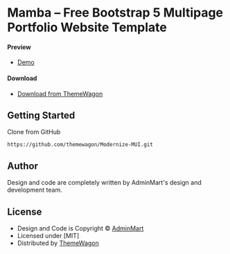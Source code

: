 # Mamba – Free Bootstrap 5 Multipage Portfolio Website Template

#### Preview

 - [Demo](https://themewagon.github.io/mamba/)

#### Download
 - [Download from ThemeWagon](https://themewagon.github.io/Modernize-MUI/)
 
 
## Getting Started

Clone from GitHub 
```
https://github.com/themewagon/Modernize-MUI.git
```

## Author

Design and code are completely written by AdminMart's design and development team.  


## License

 - Design and Code is Copyright &copy; [AdminMart](https://www.adminmart.com/)
 - Licensed under [MIT]
 - Distributed by [ThemeWagon](https://themewagon.com)
